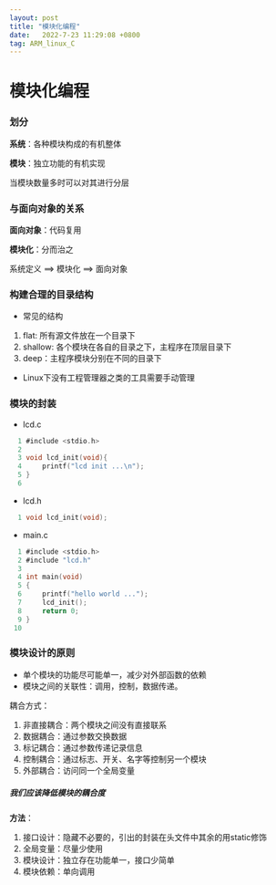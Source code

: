 ```yaml
---
layout: post
title: "模块化编程"
date:   2022-7-23 11:29:08 +0800
tag: ARM_linux_C
---
```


# 模块化编程



### 划分

**系统**：各种模块构成的有机整体

**模块**：独立功能的有机实现

当模块数量多时可以对其进行分层



### 与面向对象的关系

**面向对象**：代码复用

**模块化**：分而治之

系统定义 ==> 模块化 ==> 面向对象



### 构建合理的目录结构

+ 常见的结构

1. flat: 所有源文件放在一个目录下
2. shallow: 各个模块在各自的目录之下，主程序在顶层目录下
3. deep：主程序模块分别在不同的目录下



+ Linux下没有工程管理器之类的工具需要手动管理



### 模块的封装

+ lcd.c

```C
  1 #include <stdio.h>                                                                    
  2 
  3 void lcd_init(void){
  4     printf("lcd init ...\n");
  5 }
  6 

```

+ lcd.h

```C
  1 void lcd_init(void);   
```

+ main.c

```C
  1 #include <stdio.h>                                                                    
  2 #include "lcd.h"
  3 
  4 int main(void)
  5 {
  6     printf("hello world ...");
  7     lcd_init();
  8     return 0;
  9 }
 10 

```

### 模块设计的原则

+ 单个模块的功能尽可能单一，减少对外部函数的依赖
+ 模块之间的关联性：调用，控制，数据传递。

耦合方式：

1. 非直接耦合：两个模块之间没有直接联系
2. 数据耦合：通过参数交换数据
3. 标记耦合：通过参数传递记录信息
4. 控制耦合：通过标志、开关、名字等控制另一个模块
5. 外部耦合：访问同一个全局变量



##### 我们应该降低模块的耦合度

**方法**：

1. 接口设计：隐藏不必要的，引出的封装在头文件中其余的用static修饰
2. 全局变量：尽量少使用
3. 模块设计：独立存在功能单一，接口少简单
4. 模块依赖：单向调用
